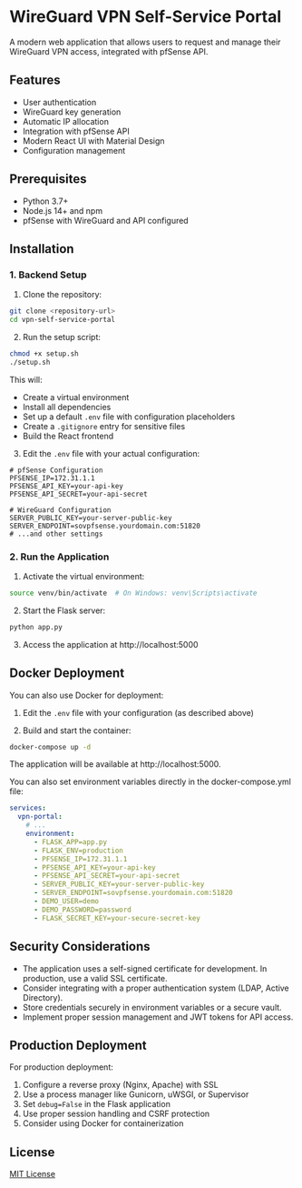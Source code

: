 # WireGuard VPN Self-Service Portal

A modern web application that allows users to request and manage their WireGuard VPN access, integrated with pfSense API.

## Features

- User authentication
- WireGuard key generation
- Automatic IP allocation
- Integration with pfSense API
- Modern React UI with Material Design
- Configuration management

## Prerequisites

- Python 3.7+
- Node.js 14+ and npm
- pfSense with WireGuard and API configured

## Installation

### 1. Backend Setup

1. Clone the repository:
```bash
git clone <repository-url>
cd vpn-self-service-portal
```

2. Run the setup script:
```bash
chmod +x setup.sh
./setup.sh
```

This will:
- Create a virtual environment
- Install all dependencies
- Set up a default `.env` file with configuration placeholders
- Create a `.gitignore` entry for sensitive files
- Build the React frontend

3. Edit the `.env` file with your actual configuration:
```
# pfSense Configuration
PFSENSE_IP=172.31.1.1
PFSENSE_API_KEY=your-api-key
PFSENSE_API_SECRET=your-api-secret

# WireGuard Configuration
SERVER_PUBLIC_KEY=your-server-public-key
SERVER_ENDPOINT=sovpfsense.yourdomain.com:51820
# ...and other settings
```

### 2. Run the Application

1. Activate the virtual environment:
```bash
source venv/bin/activate  # On Windows: venv\Scripts\activate
```

2. Start the Flask server:
```bash
python app.py
```

3. Access the application at http://localhost:5000

## Docker Deployment

You can also use Docker for deployment:

1. Edit the `.env` file with your configuration (as described above)

2. Build and start the container:
```bash
docker-compose up -d
```

The application will be available at http://localhost:5000.

You can also set environment variables directly in the docker-compose.yml file:
```yaml
services:
  vpn-portal:
    # ...
    environment:
      - FLASK_APP=app.py
      - FLASK_ENV=production
      - PFSENSE_IP=172.31.1.1
      - PFSENSE_API_KEY=your-api-key
      - PFSENSE_API_SECRET=your-api-secret
      - SERVER_PUBLIC_KEY=your-server-public-key
      - SERVER_ENDPOINT=sovpfsense.yourdomain.com:51820
      - DEMO_USER=demo
      - DEMO_PASSWORD=password
      - FLASK_SECRET_KEY=your-secure-secret-key
```

## Security Considerations

- The application uses a self-signed certificate for development. In production, use a valid SSL certificate.
- Consider integrating with a proper authentication system (LDAP, Active Directory).
- Store credentials securely in environment variables or a secure vault.
- Implement proper session management and JWT tokens for API access.

## Production Deployment

For production deployment:

1. Configure a reverse proxy (Nginx, Apache) with SSL
2. Use a process manager like Gunicorn, uWSGI, or Supervisor
3. Set `debug=False` in the Flask application
4. Use proper session handling and CSRF protection
5. Consider using Docker for containerization

## License

[MIT License](LICENSE)